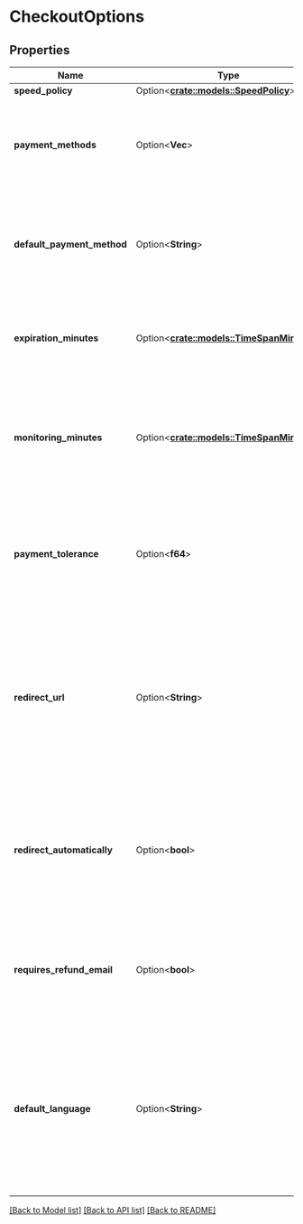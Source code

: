 # CheckoutOptions

## Properties

Name | Type | Description | Notes
------------ | ------------- | ------------- | -------------
**speed_policy** | Option<[**crate::models::SpeedPolicy**](SpeedPolicy.md)> |  | [optional]
**payment_methods** | Option<**Vec<String>**> | A specific set of payment methods to use for this invoice (ie. BTC, BTC-LightningNetwork). By default, select all payment methods enabled in the store. | [optional]
**default_payment_method** | Option<**String**> | Default payment type for the invoice (e.g., BTC, BTC-LightningNetwork). Default payment method set for the store is used if this parameter is not specified. | [optional]
**expiration_minutes** | Option<[**crate::models::TimeSpanMinutes**](TimeSpanMinutes.md)> | The number of minutes after which an invoice becomes expired. Defaults to the store's settings. (The default store settings is 15) | [optional]
**monitoring_minutes** | Option<[**crate::models::TimeSpanMinutes**](TimeSpanMinutes.md)> | The number of minutes after an invoice expired after which we are still monitoring for incoming payments. Defaults to the store's settings. (The default store settings is 1440, 1 day) | [optional]
**payment_tolerance** | Option<**f64**> | A percentage determining whether to count the invoice as paid when the invoice is paid within the specified margin of error. Defaults to the store's settings. (The default store settings is 100) | [optional]
**redirect_url** | Option<**String**> | When the customer has paid the invoice, the URL where the customer will be redirected when clicking on the `return to store` button. You can use placeholders `{InvoiceId}` or `{OrderId}` in the URL, BTCPay Server will replace those with this invoice `id` or `metadata.orderId` respectively. | [optional]
**redirect_automatically** | Option<**bool**> | When the customer has paid the invoice, and a `redirectURL` is set, the checkout is redirected to `redirectURL` automatically if `redirectAutomatically` is true. Defaults to the store's settings. (The default store settings is false) | [optional]
**requires_refund_email** | Option<**bool**> | Invoice will require user to provide a refund email if this option is set to `true`. Has no effect if `buyerEmail` metadata is set as there is no email to collect in this case. | [optional]
**default_language** | Option<**String**> | The language code (eg. en-US, en, fr-FR...) of the language presented to your customer in the checkout page. BTCPay Server tries to match the best language available. If null or not set, will fallback on the store's default language. You can see the list of language codes with [this operation](#operation/langCodes). | [optional]

[[Back to Model list]](../README.md#documentation-for-models) [[Back to API list]](../README.md#documentation-for-api-endpoints) [[Back to README]](../README.md)


